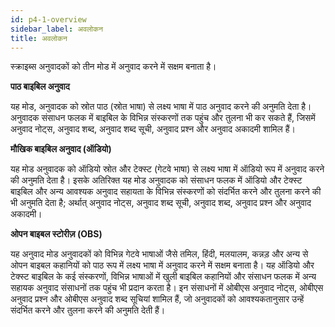 ```yaml
---
id: p4-1-overview
sidebar_label: अवलोकन
title: अवलोकन
---
```

स्क्राइब्स अनुवादकों को तीन मोड में अनुवाद करने में सक्षम बनाता है।

**पाठ बाइबिल अनुवाद** 

यह मोड, अनुवादक को स्रोत पाठ (स्रोत भाषा) से लक्ष्य भाषा में पाठ अनुवाद करने की अनुमति देता है। अनुवादक संसाधन फलक में बाइबिल के विभिन्न संस्करणों तक पहुंच और तुलना भी कर सकते हैं, जिसमें अनुवाद नोट्स, अनुवाद शब्द, अनुवाद शब्द सूची, अनुवाद प्रश्न और अनुवाद अकादमी शामिल हैं।

**मौखिक बाइबिल अनुवाद (ऑडियो)**

यह मोड अनुवादक को ऑडियो स्रोत और टेक्स्ट (गेटवे भाषा) से लक्ष्य भाषा में ऑडियो रूप में अनुवाद करने की अनुमति देता है। इसके अतिरिक्त यह मोड अनुवादक को संसाधन फलक में ऑडियो और टेक्स्ट बाइबिल और अन्य आवश्यक अनुवाद सहायता के विभिन्न संस्करणों को संदर्भित करने और तुलना करने की भी अनुमति देता है; अर्थात् अनुवाद नोट्स, अनुवाद शब्द सूची, अनुवाद शब्द, अनुवाद प्रश्न और अनुवाद अकादमी।

**ओपन बाइबल स्टोरीज़ (OBS)**

यह अनुवाद मोड अनुवादकों को विभिन्न गेटवे भाषाओं जैसे तमिल, हिंदी, मलयालम, कन्नड़ और अन्य से ओपन बाइबल कहानियों को पाठ रूप में लक्ष्य भाषा में अनुवाद करने में सक्षम बनाता है। यह ऑडियो और टेक्स्ट बाइबिल के कई संस्करणों, विभिन्न भाषाओं में खुली बाइबिल कहानियों और संसाधन फलक में अन्य सहायक अनुवाद संसाधनों तक पहुंच भी प्रदान करता है। इन संसाधनों में ओबीएस अनुवाद नोट्स, ओबीएस अनुवाद प्रश्न और ओबीएस अनुवाद शब्द सूचियां शामिल हैं, जो अनुवादकों को आवश्यकतानुसार उन्हें संदर्भित करने और तुलना करने की अनुमति देती हैं।